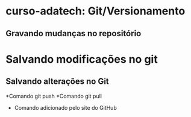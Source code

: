 # curso-adatech: Git/Versionamento
## Gravando mudanças no repositório
# Salvando modificações no git
## Salvando alterações no Git

*Comando git push
*Comando git pull

* Comando adicionado pelo site do GitHub

